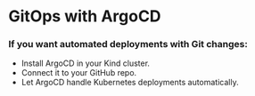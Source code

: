 #  GitOps with ArgoCD

### If you want automated deployments with Git changes:

* Install ArgoCD in your Kind cluster.
* Connect it to your GitHub repo.
* Let ArgoCD handle Kubernetes deployments automatically.
